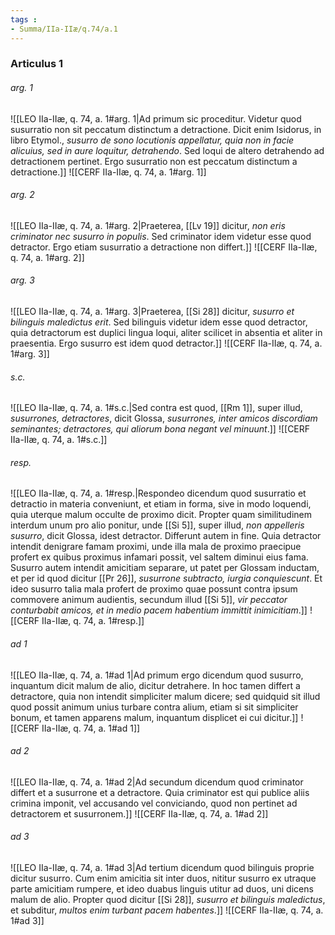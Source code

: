 ```yaml
---
tags : 
- Summa/IIa-IIæ/q.74/a.1
---
```


### Articulus 1

###### arg. 1
![[LEO IIa-IIæ, q. 74, a. 1#arg. 1|Ad primum sic proceditur. Videtur quod susurratio non sit peccatum distinctum a detractione. Dicit enim Isidorus, in libro Etymol., *susurro de sono locutionis appellatur, quia non in facie alicuius, sed in aure loquitur, detrahendo*. Sed loqui de altero detrahendo ad detractionem pertinet. Ergo susurratio non est peccatum distinctum a detractione.]]
![[CERF IIa-IIæ, q. 74, a. 1#arg. 1]]

###### arg. 2
![[LEO IIa-IIæ, q. 74, a. 1#arg. 2|Praeterea, [[Lv 19]] dicitur, *non eris criminator nec susurro in populis*. Sed criminator idem videtur esse quod detractor. Ergo etiam susurratio a detractione non differt.]]
![[CERF IIa-IIæ, q. 74, a. 1#arg. 2]]

###### arg. 3
![[LEO IIa-IIæ, q. 74, a. 1#arg. 3|Praeterea, [[Si 28]] dicitur, *susurro et bilinguis maledictus erit*. Sed bilinguis videtur idem esse quod detractor, quia detractorum est duplici lingua loqui, aliter scilicet in absentia et aliter in praesentia. Ergo susurro est idem quod detractor.]]
![[CERF IIa-IIæ, q. 74, a. 1#arg. 3]]

###### s.c.
![[LEO IIa-IIæ, q. 74, a. 1#s.c.|Sed contra est quod, [[Rm 1]], super illud, *susurrones, detractores*, dicit Glossa, *susurrones, inter amicos discordiam seminantes; detractores, qui aliorum bona negant vel minuunt*.]]
![[CERF IIa-IIæ, q. 74, a. 1#s.c.]]

###### resp.
![[LEO IIa-IIæ, q. 74, a. 1#resp.|Respondeo dicendum quod susurratio et detractio in materia conveniunt, et etiam in forma, sive in modo loquendi, quia uterque malum occulte de proximo dicit. Propter quam similitudinem interdum unum pro alio ponitur, unde [[Si 5]], super illud, *non appelleris susurro*, dicit Glossa, idest detractor. Differunt autem in fine. Quia detractor intendit denigrare famam proximi, unde illa mala de proximo praecipue profert ex quibus proximus infamari possit, vel saltem diminui eius fama. Susurro autem intendit amicitiam separare, ut patet per Glossam inductam, et per id quod dicitur [[Pr 26]], *susurrone subtracto, iurgia conquiescunt*. Et ideo susurro talia mala profert de proximo quae possunt contra ipsum commovere animum audientis, secundum illud [[Si 5]], *vir peccator conturbabit amicos, et in medio pacem habentium immittit inimicitiam*.]]
![[CERF IIa-IIæ, q. 74, a. 1#resp.]]

###### ad 1
![[LEO IIa-IIæ, q. 74, a. 1#ad 1|Ad primum ergo dicendum quod susurro, inquantum dicit malum de alio, dicitur detrahere. In hoc tamen differt a detractore, quia non intendit simpliciter malum dicere; sed quidquid sit illud quod possit animum unius turbare contra alium, etiam si sit simpliciter bonum, et tamen apparens malum, inquantum displicet ei cui dicitur.]]
![[CERF IIa-IIæ, q. 74, a. 1#ad 1]]

###### ad 2
![[LEO IIa-IIæ, q. 74, a. 1#ad 2|Ad secundum dicendum quod criminator differt et a susurrone et a detractore. Quia criminator est qui publice aliis crimina imponit, vel accusando vel conviciando, quod non pertinet ad detractorem et susurronem.]]
![[CERF IIa-IIæ, q. 74, a. 1#ad 2]]

###### ad 3
![[LEO IIa-IIæ, q. 74, a. 1#ad 3|Ad tertium dicendum quod bilinguis proprie dicitur susurro. Cum enim amicitia sit inter duos, nititur susurro ex utraque parte amicitiam rumpere, et ideo duabus linguis utitur ad duos, uni dicens malum de alio. Propter quod dicitur [[Si 28]], *susurro et bilinguis maledictus*, et subditur, *multos enim turbant pacem habentes*.]]
![[CERF IIa-IIæ, q. 74, a. 1#ad 3]]

